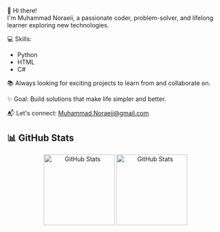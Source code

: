 

👋 Hi there!  
I'm Muhammad Noraeii, a passionate coder, problem-solver, and lifelong learner exploring new technologies.  

💻 Skills:  
- Python  
- HTML  
- C#  

📚 Always looking for exciting projects to learn from and collaborate on.  

✨ Goal: Build solutions that make life simpler and better.  

📬 Let's connect: Muhammad.Noraeii@gmail.com  


## 📊 GitHub Stats

<div align="center">
  <img src ="http://github-profile-summary-cards.vercel.app/api/cards/profile-details?username=Muhammad-Noraeii&theme=github" alt="GitHub Stats" height="165" />
  <img src ="http://github-profile-summary-cards.vercel.app/api/cards/stats?username=Muhammad-Noraeii&theme=github" alt="GitHub Stats" height="165" />
</div>

